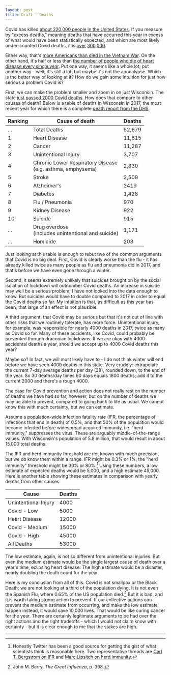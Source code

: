 ```yaml
---
layout: post
title: Draft - Deaths
---
```


Covid has killed [about 220,000 people in the United States](https://covidtracking.com/). If you measure by "excess deaths," meaning deaths that have occurred this year in excess of what would have been statistically expected, and which are most likely under-counted Covid deaths, it is [over](https://twitter.com/lymanstoneky/status/1322253419491561473?s=20) [300,000](https://www.cdc.gov/mmwr/volumes/69/wr/mm6942e2.htm).

Either way, that's [more Americans than died in the Vietnam War](https://en.wikipedia.org/wiki/United_States_military_casualties_of_war). On the other hand, it's  half or less than [the number of people who die of heart disease every single year](https://www.cdc.gov/nchs/fastats/leading-causes-of-death.htm). Put one way, it seems like a whole lot; put another way - well, it's still a lot, but maybe it's not the apocalypse. Which is the better way of looking at it? How do we gain some intuition for just how serious a problem Covid is?

First, we can make the problem smaller and zoom in on just Wisconsin. The state [just passed 2000 Covid deaths](https://amp.jsonline.com/story/news/2020/10/31/wisconsin-coronavirus-2-000-covid-19-deaths-new-case-record/6101663002/). How does that compare to other causes of death? Below is a table of deaths in Wisconsin in 2017, the most recent year for which there is a complete [death report from the DHS](https://www.dhs.wisconsin.gov/publications/p01170-19.pdf).

Ranking | Cause of death | Deaths 
--| ---------- | ----------- 
...| Total Deaths | 52,679
1 | Heart Disease | 11,815
2 | Cancer | 11,287
3 | Unintentional Injury | 3,707
4 | Chronic Lower Respiratory Disease<br>(e.g. asthma, emphysema) | 2,830
5 | Stroke | 2,509
6 | Alzheimer's | 2419
7 | Diabetes | 1,428
8 | Flu / Pneumonia | 970
9 | Kidney Disease | 922
10 | Suicide | 915
...| Drug overdose<br>(includes unintentional and suicide) | 1,171
...| Homicide | 203

Just looking at this table is enough to rebut two of the common arguments that Covid is no big deal. First, Covid is clearly worse than the flu - it has already killed twice as many people as flu and pneumonia did in 2017, and that's before we have even gone through a winter.

Second, it seems extremely unlikely that suicides brought on by the social isolation of lockdown will outnumber Covid deaths. An increase in suicide may well be a serious problem; I have not looked into the data enough to know. But suicides would have to double compared to 2017 in order to equal the Covid deaths so far. My intuition is that, as difficult as this year has been, that large of an effect is not plausible.

A third argument, that Covid may be serious but that it's not out of line with other risks that we routinely tolerate, has more force. Unintentional injury, for example, was responsible for nearly 4000 deaths in 2017, twice as many as Covid so far. Many of these accidents, like Covid, could probably be prevented through draconian lockdowns. If we are okay with 4000 accidental deaths a year, should we accept up to 4000 Covid deaths this year?

Maybe so? In fact, we will most likely have to - I do not think winter will end before we have seen 4000 deaths in this state. Very crudely: extrapolate the current 7-day average deaths per day (38), rounded down, to the end of the year. So 30 deaths/day times 60 days equals 1800 deaths; add it to the current 2000 and there's a rough 4000.

The case for Covid prevention and action does not really rest on the number of deaths we have had so far, however, but on the number of deaths we may be able to prevent, compared to going back to life as usual. We cannot know this with much certainty, but we can estimate.

Assume a population-wide infection fatality rate (IFR, the percentage of infections that end in death) of 0.5%, and that 50% of the population would become infected before widespread acquired immunity, i.e. "herd immunity," suppresses the virus. These are arguably middle-of-the-range values. With Wisconsin's population of 5.8 million, that would result in about 15,000 total deaths.

The IFR and herd immunity threshold are not known with much precision, but we do know them within a range. IFR might be 0.3% or 1%; the "herd immunity" threshold might be 30% or 80%.[^IFR] Using these numbers, a low estimate of expected deaths would be 5,000, and a high estimate 45,000. Here is another table showing these estimates in comparison with yearly deaths from other causes.

Cause | Deaths
----- | -----
Unintentional Injury | 4000
Covid - Low | 5000
Heart Disease | 12000
Covid - Medium | 15000
Covid - High | 45000
All Deaths | 53000

The low estimate, again, is not so different from unintentional injuries. But even the medium estimate would be the single largest cause of death over a year's time, eclipsing heart disease. The high estimate would be a disaster, nearly doubling the death count for the year. 

Here is my conclusion from all of this. Covid is not smallpox or the Black Death; we are not looking at a third of the population dying. It is not even the Spanish Flu, where 0.65% of the US population died.[^Barry] But it is bad, and it is worth taking strong action to prevent. If our collective actions can prevent the medium estimate from occurring, and make the low estimate happen instead, it would save 10,000 lives. That would be like curing cancer for the year. There are certainly legitimate arguments to be had over the right actions and the right tradeoffs - which I would not claim know with certainty - but it is clear enough to me that the stakes are high.

----

[^IFR]: Honestly Twitter has been a good source for getting the gist of what scientists think is reasonable here. Two representative threads are [Carl T. Bergstrom on IFR](https://twitter.com/CT_Bergstrom/status/1282076519687315456?s=20) and [Marc Lipsitch on herd immunity](https://twitter.com/mlipsitch/status/1258827506930667523?s=20).

[^Barry]: John M. Barry, *The Great Influenza*, p. 398.
